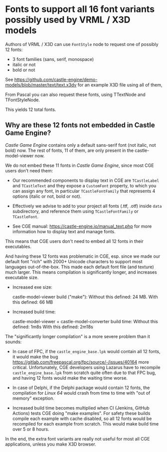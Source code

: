 # Fonts to support all 16 font variants possibly used by VRML / X3D models

Authors of VRML / X3D can use `FontStyle` node to request one of possibly 12 fonts:

- 3 font families (sans, serif, monospace)
- italic or not
- bold or not

See https://github.com/castle-engine/demo-models/blob/master/text/text.x3dv for an example X3D file using all of them,

From Pascal you can also request these fonts, using TTextNode and TFontStyleNode.

This yields 12 total fonts.

## Why are these 12 fonts not embedded in Castle Game Engine?

_Castle Game Engine_ contains only a default sans-serif font (not italic, not bold) now. The rest of fonts, 11 of them, are only present in the castle-model-viewer now.

We do not embed these 11 fonts in _Castle Game Engine_, since most CGE users don't need them:

- Our recommended components to display text in CGE are `TCastleLabel` and `TCastleText` and they expose a `CustomFont` property, to which you can assign any font, in particular `TCastleFontFamily` that represents 4 options (italic or not, bold or not).

- Effectively we advise to add to your project all fonts (.ttf, .otf) inside `data` subdirectory, and reference them using `TCastleFontFamily`  or `TCastleFont`.

- See CGE manual: https://castle-engine.io/manual_text.php for more information how to display text and manage fonts.

This means that CGE users don't need to embed all 12 fonts in their executables.

And having these 12 fonts was problematic in CGE, esp. since we made our default font "rich" with 2000+ Unicode characters to support most languages out-of-the-box. This made each default font file (and texture) much larger. This means compilation is significantly longer, and increases executable size.

- Increased exe size:

    castle-model-viewer build ("make"):
    Without this defined: 24 MB.
    With this defined: 66 MB

- Increased build time:

    castle-model-viewer + castle-model-converter build time:
    Without this defined: 1m8s
    With this defined: 2m18s

The "significantly longer compilation" is a more severe problem than it sounds:

- In case of FPC, if the `castle_engine_base.lpk` would contain all 12 fonts, it would make the bug https://gitlab.com/freepascal.org/fpc/source/-/issues/40164 more critical. Unfortunately, CGE developers using Lazarus have to recompile `castle_engine_base.lpk` from scratch quite often due to that FPC bug, and having 12 fonts would make the waiting time worse.

- In case of Delphi, if the Delphi package would contain 12 fonts, the compilation for _Linux 64_ would crash from time to time with "out of memory" exception.

- Increased build time becomes multiplied when CI (Jenkins, GitHub Actions) tests CGE doing "make examples". For safety these builds compile each example with cache disabled, so all 12 fonts would be recompiled for each example from scratch. This would make build time over 5 or 8 hours.

In the end, the extra font variants are really not useful for most all CGE applications, unless you make X3D browser.
